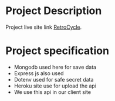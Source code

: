 # Project Description

Project live site link [RetroCycle](https://niche-website-a3d11.web.app/).

# Project specification

* Mongodb used here for save data
* Express js also used
* Dotenv used for safe secret data
* Heroku site use for upload the api
* We use this api in our client site
